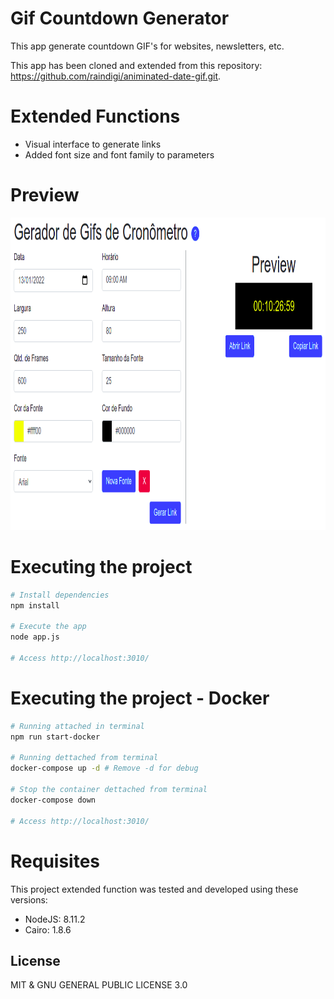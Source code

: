 # Gif Countdown Generator
This app generate countdown GIF's for websites, newsletters, etc.

This app has been cloned and extended from this repository: https://github.com/raindigi/animinated-date-gif.git.

# Extended Functions
- Visual interface to generate links
- Added font size and font family to parameters

# Preview
<img width="750" height="500" src="https://github.com/CaioAFA/node-countdown-gif-generator/blob/master/app-preview.png?raw=true">

# Executing the project
```bash
# Install dependencies
npm install

# Execute the app
node app.js

# Access http://localhost:3010/
```

# Executing the project - Docker
```bash
# Running attached in terminal
npm run start-docker

# Running dettached from terminal
docker-compose up -d # Remove -d for debug

# Stop the container dettached from terminal
docker-compose down

# Access http://localhost:3010/
```

# Requisites
This project extended function was tested and developed using these versions:

- NodeJS: 8.11.2
- Cairo: 1.8.6
            
## License

MIT & GNU GENERAL PUBLIC LICENSE 3.0
